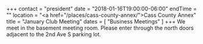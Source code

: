 +++
contact = "president"
date = "2018-01-16T19:00:00-06:00"
endTime = ""
location = "<a href=\"/places/cass-county-annex/\">Cass County Annex</a>"
title = "January Club Meeting"
dates = [ "Business Meetings" ]
+++
We meet in the basement meeting room. Please enter through the north
doors adjacent to the 2nd Ave S parking lot.

